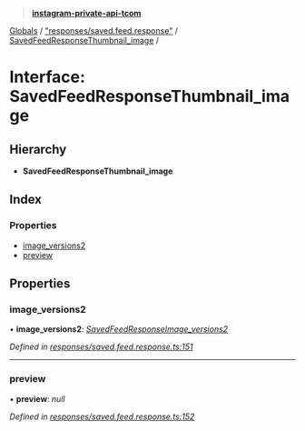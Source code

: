 > **[instagram-private-api-tcom](../README.md)**

[Globals](../README.md) / ["responses/saved.feed.response"](../modules/_responses_saved_feed_response_.md) / [SavedFeedResponseThumbnail_image](_responses_saved_feed_response_.savedfeedresponsethumbnail_image.md) /

# Interface: SavedFeedResponseThumbnail_image

## Hierarchy

* **SavedFeedResponseThumbnail_image**

## Index

### Properties

* [image_versions2](_responses_saved_feed_response_.savedfeedresponsethumbnail_image.md#image_versions2)
* [preview](_responses_saved_feed_response_.savedfeedresponsethumbnail_image.md#preview)

## Properties

###  image_versions2

• **image_versions2**: *[SavedFeedResponseImage_versions2](_responses_saved_feed_response_.savedfeedresponseimage_versions2.md)*

*Defined in [responses/saved.feed.response.ts:151](https://github.com/cuonglnhust/instagram-private-api-tcom/blob/3e16058/src/responses/saved.feed.response.ts#L151)*

___

###  preview

• **preview**: *null*

*Defined in [responses/saved.feed.response.ts:152](https://github.com/cuonglnhust/instagram-private-api-tcom/blob/3e16058/src/responses/saved.feed.response.ts#L152)*
